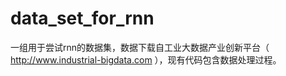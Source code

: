 # data_set_for_rnn

一组用于尝试rnn的数据集，数据下载自工业大数据产业创新平台（ http://www.industrial-bigdata.com ），现有代码包含数据处理过程。
